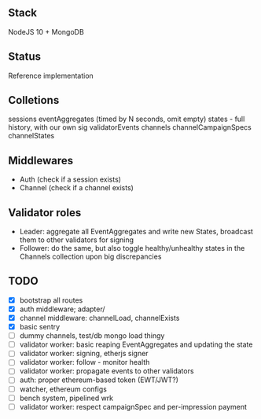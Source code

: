 ## Stack

NodeJS 10 + MongoDB

## Status

Reference implementation

## Colletions

sessions
eventAggregates (timed by N seconds, omit empty)
states - full history, with our own sig
validatorEvents
channels
channelCampaignSpecs
channelStates

## Middlewares

* Auth (check if a session exists)
* Channel (check if a channel exists)

## Validator roles

* Leader: aggregate all EventAggregates and write new States, broadcast them to other validators for signing
* Follower: do the same, but also toggle healthy/unhealthy states in the Channels collection upon big discrepancies


## TODO

- [x] bootstrap all routes
- [x] auth middleware; adapter/
- [x] channel middleware: channelLoad, channelExists 
- [x] basic sentry
- [ ] dummy channels, test/db mongo load thingy
- [ ] validator worker: basic reaping EventAggregates and updating the state
- [ ] validator worker: signing, etherjs signer
- [ ] validator worker: follow - monitor health
- [ ] validator worker: propagate events to other validators
- [ ] auth: proper ethereum-based token (EWT/JWT?)
- [ ] watcher, ethereum configs
- [ ] bench system, pipelined wrk
- [ ] validator worker: respect campaignSpec and per-impression payment
